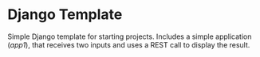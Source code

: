 # Django Template
Simple Django template for starting projects. Includes a simple application (*app1*), that receives two inputs and uses a REST call to display the result. 
